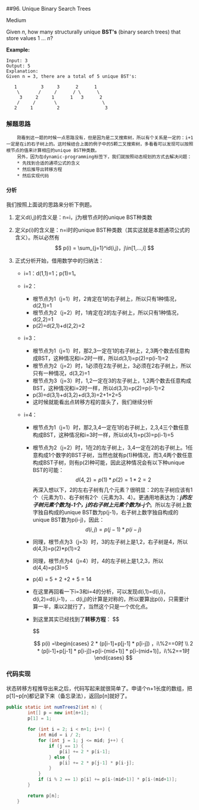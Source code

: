 ##96. Unique Binary Search Trees

Medium

Given *n*, how many structurally unique **BST's** (binary search trees) that store values 1 ... *n*?

**Example:**

```
Input: 3
Output: 5
Explanation:
Given n = 3, there are a total of 5 unique BST's:

   1         3     3      2      1
    \       /     /      / \      \
     3     2     1      1   3      2
    /     /       \                 \
   2     1         2                 3
```

### 解题思路

```
	刚看到这一题的时候一点思路没有，但是因为是二叉搜索树，所以有个关系是一定的：i+1一定是在i的右子树上的。这时候结合上面的例子中的5颗二叉搜索树，多看看可以发现可以按照根节点的值来计算相应的unique BST种类数。
	另外，因为在dynamic-programming标签下，我们就按照动态规划的方式去解决问题：
	* 先找到合适的通项公式的含义
	* 然后推导出转移方程
	* 然后实现代码
```

#### 分析

我们按照上面说的思路来分析下例题。

1. 定义d(i,j)的含义是：n=i，j为根节点时的unique BST种类数

2. 定义p(i)的含义是：n=i时的unique BST种类数（其实这就是本题通项公式的含义）。所以必然有
   $$
   p(i) = \sum_{j=1}^id(i,j)，j\in[1,...,i]
   $$

3. 正式分析开始，借用数学中的归纳法：

   * i=1：d(1,1)=1；p(1)=1。

   * i=2：

     * 根节点为1（j=1）时，2肯定在1的右子树上，所以只有1种情况，d(2,1)=1
     * 根节点为2（j=2）时，1肯定在2的左子树上，所以只有1种情况，d(2,2)=1
     * p(2)=d(2,1)+d(2,2)=2

   * i=3：

     * 根节点为1（j=1）时，那2,3一定在1的右子树上，2,3两个数去任意构成BST，这种情况和i=2时一样，所以d(3,1)=p(2)=p(i-1)=2
     * 根节点为2（j=2）时，1必须在2左子树上，3必须在2右子树上，所以只有一种情况，d(3,2)=1
     * 根节点为3（j=3）时，1,2一定在3的左子树上，1,2两个数去任意构成BST，这种情况和i=2时一样，所以d(3,3)=p(2)=p(i-1)=2
     * p(3)=d(3,1)+d(3,2)+d(3,3)=2+1+2=5
     * 这时候就能看出点转移方程的苗头了，我们继续分析

   * i=4：

     * 根节点为1（j=1）时，那2,3,4一定在1的右子树上，2,3,4三个数任意构成BST，这种情况和i=3时一样，所以d(4,1)=p(3)=p(i-1)=5

     * 根节点为2（j=2）时，1在2的左子树上，3,4一定在2的右子树上。1任意构成1个数字的BST子树，当然也就有p(1)种情况，而3,4两个数任意构成BST子树，则有p(2)种可能，因此这种情况会有以下种unique BST的可能：
       $$
       d(4,2) = p(1) * p(2) = 1*2 =2
       $$
       再深入想以下，2的左右子树有几个元素？很明显：2的左子树应该有1个（元素为1）、右子树有2个（元素为3、4）。更通用地表达为：***j的左子树元素个数为j-1个，j的右子树上元素个数为i-j个***。所以左子树上数字独自构成的unique BST数为p(j-1)，右子树上数字独自构成的unique BST数为p(i-j)，因此：
       $$
       d(i,j) = p(j-1) * p(i-j)
       $$

     * 同理，根节点为3（j=3）时，3的左子树上是1,2，右子树是4，所以d(4,3)=p(2)*p(1)=2

     * 同理，根节点为4（j=4）时，4的左子树上是1,2,3，所以d(4,4)=p(3)=5

     * p(4) = 5 + 2 +2 + 5 = 14

     * 在这里再回看一下i=3和i=4的分析，可以发现d(i,1)=d(i,i)，d(i,2)=d(i,i-1)，... d(i,j)的计算是对称的，所以要算出p(i)，只需要计算一半，乘以2就行了，当然这个只是一个优化点。

     * 到这里其实已经找到了**转移方程**：
       $$

       $$

       $$
       p(i) =\begin{cases}
       2 * (p[i-1]+p[j-1] * p[i-j])  ，i\%2==0时 \\  
       2 * (p[i-1]+p[j-1] * p[i-j])+p[i-(mid+1)] * p[i-(mid+1)]，i\%2==1时
       \end{cases}
       $$


### 代码实现

状态转移方程推导出来之后，代码写起来就很简单了。申请个n+1长度的数组，把p[1]~p[n]都记录下来（备忘录法），返回p[n]就好了。

```java
public static int numTrees2(int n) {
        int[] p = new int[n+1];
        p[1] = 1;
  
        for (int i = 2; i < n+1; i++) {
            int mid = i / 2;
            for (int j = 1; j <= mid; j++) {
                if (j == 1) {
                    p[i] += 2 * p[i-1];
                } else {
                    p[i] += 2 * p[j-1] * p[i-j];
                }
            }
            if (i % 2 == 1) p[i] += p[i-(mid+1)] * p[i-(mid+1)];
        }

        return p[n];
    }
```

